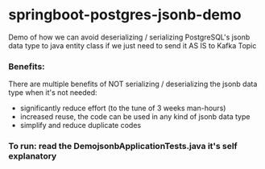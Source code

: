 # springboot-postgres-jsonb-demo

Demo of how we can avoid deserializing / serializing PostgreSQL's jsonb data type to java entity class if we just need to send it AS IS to Kafka Topic

### Benefits:
There are multiple benefits of NOT serializing / deserializing the jsonb data type when it's not needed:
- significantly reduce effort (to the tune of 3 weeks man-hours)
- increased reuse, the code can be used in any kind of jsonb data type
- simplify and reduce duplicate codes

### To run: read the DemojsonbApplicationTests.java it's self explanatory
